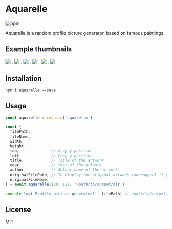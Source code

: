 # Aquarelle

![npm](https://img.shields.io/npm/v/aquarelle?color=success)

Aquarelle is a random profile picture generator, based on famous paintings.

## Example thumbnails

![](https://i.imgur.com/29wqN0T.png) .
![](https://i.imgur.com/lSpkUWJ.png) .
![](https://i.imgur.com/XNk6VR8.png) .
![](https://i.imgur.com/Z0K32ZG.png) .
![](https://i.imgur.com/NrVkJgd.png) .
![](https://i.imgur.com/a8pCTGT.png)

## Installation

`npm i aquarelle --save`

## Usage

```js
const aquarelle = require('aquarelle')

const {
  filePath,
  fileName,
  width,
  height,
  top,              // Crop y position
  left,             // Crop x position
  title,            // Title of the artwork
  year,             // Year of the artwork
  author,           // Author name of the artwork
  originalFilePath, // To display the original artwork (uncropped) if you want to
  originalFileName,
} = await aquarelle(128, 128, '/path/to/output/dir')

console.log('Profile picture generated!', filePath) // /path/to/output/dir/f8b80502-19c6-4b7e-ad8e-acc1e793b952.png
```

## License

MIT
